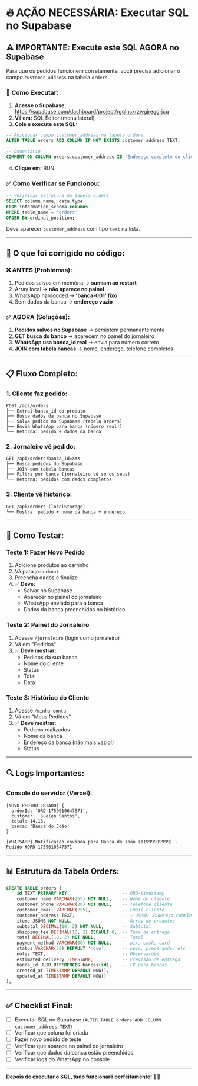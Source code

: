 # 🔥 AÇÃO NECESSÁRIA: Executar SQL no Supabase

## ⚠️ IMPORTANTE: Execute este SQL AGORA no Supabase

Para que os pedidos funcionem corretamente, você precisa adicionar o campo `customer_address` na tabela `orders`.

### 📍 Como Executar:

1. **Acesse o Supabase:** https://supabase.com/dashboard/project/rgqlncxrzwgjreggrjcq
2. **Vá em:** SQL Editor (menu lateral)
3. **Cole e execute este SQL:**

```sql
-- Adicionar campo customer_address na tabela orders
ALTER TABLE orders ADD COLUMN IF NOT EXISTS customer_address TEXT;

-- Comentário
COMMENT ON COLUMN orders.customer_address IS 'Endereço completo do cliente para entrega';
```

4. **Clique em:** RUN

### ✅ Como Verificar se Funcionou:

```sql
-- Verificar estrutura da tabela orders
SELECT column_name, data_type 
FROM information_schema.columns 
WHERE table_name = 'orders' 
ORDER BY ordinal_position;
```

Deve aparecer `customer_address` com tipo `text` na lista.

---

## 🎯 O que foi corrigido no código:

### ❌ ANTES (Problemas):
1. Pedidos salvos em memória → **sumiam ao restart**
2. Array local → **não aparece no painel**
3. WhatsApp hardcoded → **'banca-001' fixo**
4. Sem dados da banca → **endereço vazio**

### ✅ AGORA (Soluções):
1. **Pedidos salvos no Supabase** → persistem permanentemente
2. **GET busca do banco** → aparecem no painel do jornaleiro
3. **WhatsApp usa banca_id real** → envia para número correto
4. **JOIN com tabela bancas** → nome, endereço, telefone completos

---

## 📋 Fluxo Completo:

### **1. Cliente faz pedido:**
```
POST /api/orders
├── Extrai banca_id do produto
├── Busca dados da banca no Supabase
├── Salva pedido no Supabase (tabela orders)
├── Envia WhatsApp para banca (número real!)
└── Retorna: pedido + dados da banca
```

### **2. Jornaleiro vê pedido:**
```
GET /api/orders?banca_id=XXX
├── Busca pedidos do Supabase
├── JOIN com tabela bancas
├── Filtra por banca (jornaleiro vê só os seus)
└── Retorna: pedidos com dados completos
```

### **3. Cliente vê histórico:**
```
GET /api/orders (localStorage)
└── Mostra: pedido + nome da banca + endereço
```

---

## 🧪 Como Testar:

### **Teste 1: Fazer Novo Pedido**
1. Adicione produtos ao carrinho
2. Vá para `/checkout`
3. Preencha dados e finalize
4. ✅ **Deve:**
   - Salvar no Supabase
   - Aparecer no painel do jornaleiro
   - WhatsApp enviado para a banca
   - Dados da banca preenchidos no histórico

### **Teste 2: Painel do Jornaleiro**
1. Acesse `/jornaleiro` (login como jornaleiro)
2. Vá em "Pedidos"
3. ✅ **Deve mostrar:**
   - Pedidos da sua banca
   - Nome do cliente
   - Status
   - Total
   - Data

### **Teste 3: Histórico do Cliente**
1. Acesse `/minha-conta`
2. Vá em "Meus Pedidos"
3. ✅ **Deve mostrar:**
   - Pedidos realizados
   - Nome da banca
   - Endereço da banca (não mais vazio!)
   - Status

---

## 🔍 Logs Importantes:

### **Console do servidor (Vercel):**
```
[NOVO PEDIDO CRIADO] { 
  orderId: 'ORD-1759610647571', 
  customer: 'Suelen Santos', 
  total: 14.16, 
  banca: 'Banca do João' 
}

[WHATSAPP] Notificação enviada para Banca do João (11999999999) - Pedido #ORD-1759610647571
```

---

## 📊 Estrutura da Tabela Orders:

```sql
CREATE TABLE orders (
    id TEXT PRIMARY KEY,                    -- ORD-timestamp
    customer_name VARCHAR(255) NOT NULL,    -- Nome do cliente
    customer_phone VARCHAR(20) NOT NULL,    -- Telefone cliente
    customer_email VARCHAR(255),            -- Email cliente
    customer_address TEXT,                  -- ✅ NOVO: Endereço completo
    items JSONB NOT NULL,                   -- Array de produtos
    subtotal DECIMAL(10, 2) NOT NULL,       -- Subtotal
    shipping_fee DECIMAL(10, 2) DEFAULT 0,  -- Taxa de entrega
    total DECIMAL(10, 2) NOT NULL,          -- Total
    payment_method VARCHAR(50) NOT NULL,    -- pix, cash, card
    status VARCHAR(50) DEFAULT 'novo',      -- novo, preparando, etc
    notes TEXT,                             -- Observações
    estimated_delivery TIMESTAMP,           -- Previsão de entrega
    banca_id UUID REFERENCES bancas(id),    -- FK para bancas
    created_at TIMESTAMP DEFAULT NOW(),
    updated_at TIMESTAMP DEFAULT NOW()
);
```

---

## ✅ Checklist Final:

- [ ] Executar SQL no Supabase (`ALTER TABLE orders ADD COLUMN customer_address TEXT`)
- [ ] Verificar que coluna foi criada
- [ ] Fazer novo pedido de teste
- [ ] Verificar que aparece no painel do jornaleiro
- [ ] Verificar que dados da banca estão preenchidos
- [ ] Verificar logs do WhatsApp no console

---

**Depois de executar o SQL, tudo funcionará perfeitamente!** 🎉✨
